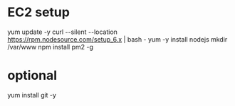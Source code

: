 

# EC2 setup
yum update -y
curl --silent --location https://rpm.nodesource.com/setup_6.x | bash -
yum -y install nodejs
mkdir /var/www
npm install pm2 -g

# optional
yum install git -y